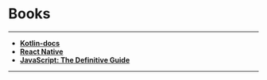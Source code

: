 

Books
=======

----------
 

 - [ **Kotlin-docs**](https://kotlinlang.org/docs/kotlin-docs.pdf)
 -  [ **React Native**](https://facebook.github.io/react-native/docs/getting-started.html)
 -  [ **JavaScript: The Definitive Guide**](ftp://ftp.micronet-rostov.ru/linux-support/books/programming/JavaScript/[O%60Reilly]%20-%20JavaScript.%20The%20Definitive%20Guide,%206th%20ed.%20-%20[Flanagan].pdf)

----------



































